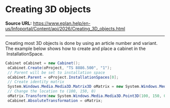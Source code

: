 # Creating 3D objects

**Source URL:** https://www.eplan.help/en-us/Infoportal/Content/api/2026/Creating_3D_objects.html

---

Creating most 3D objects is done by using an article number and variant. The example below shows how to create and place a cabinet in the  InstallationSpace.

```csharp
Cabinet oCabinet = new Cabinet();
 oCabinet.Create(oProject, "TS 8886.500", "1");
 // Parent will be set to installation space
 oCabinet.Parent = oProject.InstallationSpaces[0];
 // Create identity matrix
 System.Windows.Media.Media3D.Matrix3D oMatrix = new System.Windows.Media.Media3D.Matrix3D();
 // Change the location to (100, 150, 0)
 oMatrix.Transform(new System.Windows.Media.Media3D.Point3D(100, 150, 0));
 oCabinet.AbsoluteTransformation = oMatrix;
```